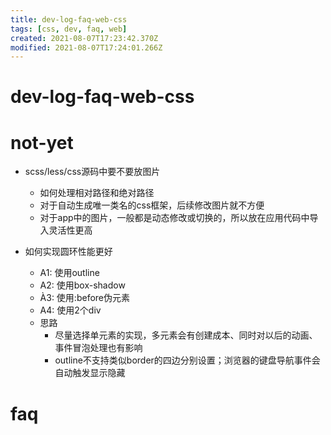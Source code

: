 ```yaml
---
title: dev-log-faq-web-css
tags: [css, dev, faq, web]
created: 2021-08-07T17:23:42.370Z
modified: 2021-08-07T17:24:01.266Z
---
```


# dev-log-faq-web-css

# not-yet

- scss/less/css源码中要不要放图片
  - 如何处理相对路径和绝对路径
  - 对于自动生成唯一类名的css框架，后续修改图片就不方便
  - 对于app中的图片，一般都是动态修改或切换的，所以放在应用代码中导入灵活性更高

- 如何实现圆环性能更好
  - A1: 使用outline
  - A2: 使用box-shadow
  - À3: 使用:before伪元素
  - A4: 使用2个div
  - 思路
    - 尽量选择单元素的实现，多元素会有创建成本、同时对以后的动画、事件冒泡处理也有影响
    - outline不支持类似border的四边分别设置；浏览器的键盘导航事件会自动触发显示隐藏
# faq
